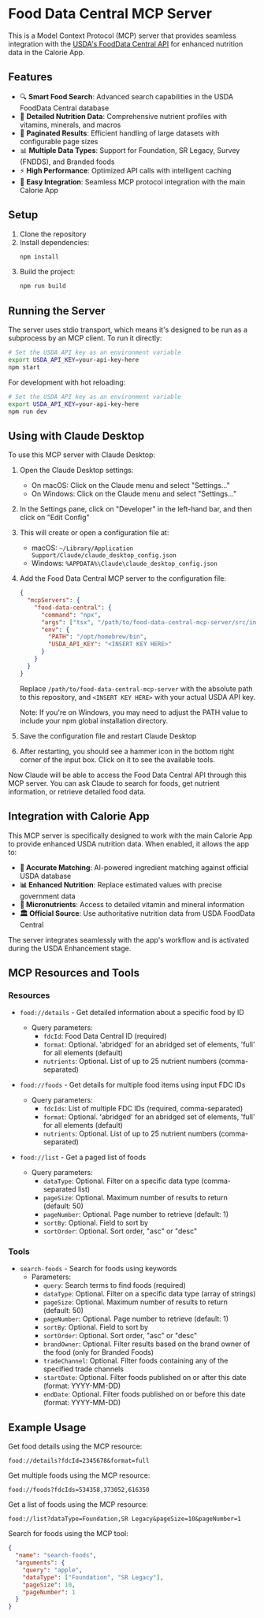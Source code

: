 # Food Data Central MCP Server

This is a Model Context Protocol (MCP) server that provides seamless integration with
the [USDA's FoodData Central API](https://fdc.nal.usda.gov/api-guide) for enhanced nutrition data in the Calorie App.

## Features

- 🔍 **Smart Food Search**: Advanced search capabilities in the USDA FoodData Central database
- 🧪 **Detailed Nutrition Data**: Comprehensive nutrient profiles with vitamins, minerals, and macros
- 📄 **Paginated Results**: Efficient handling of large datasets with configurable page sizes
- 📊 **Multiple Data Types**: Support for Foundation, SR Legacy, Survey (FNDDS), and Branded foods
- ⚡ **High Performance**: Optimized API calls with intelligent caching
- 🔧 **Easy Integration**: Seamless MCP protocol integration with the main Calorie App

## Setup

1. Clone the repository
2. Install dependencies:
   ```bash
   npm install
   ```
3. Build the project:
   ```bash
   npm run build
   ```

## Running the Server

The server uses stdio transport, which means it's designed to be run as a subprocess by an MCP client. To run it directly:

```bash
# Set the USDA API key as an environment variable
export USDA_API_KEY=your-api-key-here
npm start
```

For development with hot reloading:

```bash
# Set the USDA API key as an environment variable
export USDA_API_KEY=your-api-key-here
npm run dev
```

## Using with Claude Desktop

To use this MCP server with Claude Desktop:

1. Open the Claude Desktop settings:

   - On macOS: Click on the Claude menu and select "Settings..."
   - On Windows: Click on the Claude menu and select "Settings..."

2. In the Settings pane, click on "Developer" in the left-hand bar, and then click on "Edit Config"

3. This will create or open a configuration file at:

   - macOS: `~/Library/Application Support/Claude/claude_desktop_config.json`
   - Windows: `%APPDATA%\Claude\claude_desktop_config.json`

4. Add the Food Data Central MCP server to the configuration file:

   ```json
   {
     "mcpServers": {
       "food-data-central": {
         "command": "npx",
         "args": ["tsx", "/path/to/food-data-central-mcp-server/src/index.ts"],
         "env": {
           "PATH": "/opt/homebrew/bin",
           "USDA_API_KEY": "<INSERT KEY HERE>"
         }
       }
     }
   }
   ```

   Replace `/path/to/food-data-central-mcp-server` with the absolute path to this repository, and `<INSERT KEY HERE>` with your actual USDA API key.

   Note: If you're on Windows, you may need to adjust the PATH value to include your npm global installation directory.

5. Save the configuration file and restart Claude Desktop

6. After restarting, you should see a hammer icon in the bottom right corner of the input box. Click on it to see the available tools.

Now Claude will be able to access the Food Data Central API through this MCP server. You can ask Claude to search for foods, get nutrient information, or retrieve detailed food data.

## Integration with Calorie App

This MCP server is specifically designed to work with the main Calorie App to provide enhanced USDA nutrition data. When enabled, it allows the app to:

- **🎯 Accurate Matching**: AI-powered ingredient matching against official USDA database
- **📊 Enhanced Nutrition**: Replace estimated values with precise government data
- **🧪 Micronutrients**: Access to detailed vitamin and mineral information
- **🏛️ Official Source**: Use authoritative nutrition data from USDA FoodData Central

The server integrates seamlessly with the app's workflow and is activated during the USDA Enhancement stage.

## MCP Resources and Tools

### Resources

- `food://details` - Get detailed information about a specific food by ID

  - Query parameters:
    - `fdcId`: Food Data Central ID (required)
    - `format`: Optional. 'abridged' for an abridged set of elements, 'full' for all elements (default)
    - `nutrients`: Optional. List of up to 25 nutrient numbers (comma-separated)

- `food://foods` - Get details for multiple food items using input FDC IDs

  - Query parameters:
    - `fdcIds`: List of multiple FDC IDs (required, comma-separated)
    - `format`: Optional. 'abridged' for an abridged set of elements, 'full' for all elements (default)
    - `nutrients`: Optional. List of up to 25 nutrient numbers (comma-separated)

- `food://list` - Get a paged list of foods
  - Query parameters:
    - `dataType`: Optional. Filter on a specific data type (comma-separated list)
    - `pageSize`: Optional. Maximum number of results to return (default: 50)
    - `pageNumber`: Optional. Page number to retrieve (default: 1)
    - `sortBy`: Optional. Field to sort by
    - `sortOrder`: Optional. Sort order, "asc" or "desc"

### Tools

- `search-foods` - Search for foods using keywords
  - Parameters:
    - `query`: Search terms to find foods (required)
    - `dataType`: Optional. Filter on a specific data type (array of strings)
    - `pageSize`: Optional. Maximum number of results to return (default: 50)
    - `pageNumber`: Optional. Page number to retrieve (default: 1)
    - `sortBy`: Optional. Field to sort by
    - `sortOrder`: Optional. Sort order, "asc" or "desc"
    - `brandOwner`: Optional. Filter results based on the brand owner of the food (only for Branded Foods)
    - `tradeChannel`: Optional. Filter foods containing any of the specified trade channels
    - `startDate`: Optional. Filter foods published on or after this date (format: YYYY-MM-DD)
    - `endDate`: Optional. Filter foods published on or before this date (format: YYYY-MM-DD)

## Example Usage

Get food details using the MCP resource:

```
food://details?fdcId=2345678&format=full
```

Get multiple foods using the MCP resource:

```
food://foods?fdcIds=534358,373052,616350
```

Get a list of foods using the MCP resource:

```
food://list?dataType=Foundation,SR Legacy&pageSize=10&pageNumber=1
```

Search for foods using the MCP tool:

```json
{
  "name": "search-foods",
  "arguments": {
    "query": "apple",
    "dataType": ["Foundation", "SR Legacy"],
    "pageSize": 10,
    "pageNumber": 1
  }
}
```
